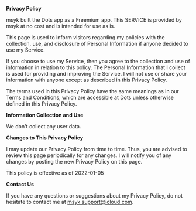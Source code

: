 **Privacy Policy**

msyk built the Dots app as a Freemium app. This SERVICE is provided by msyk at no cost and is intended for use as is.

This page is used to inform visitors regarding my policies with the collection, use, and disclosure of Personal Information if anyone decided to use my Service.

If you choose to use my Service, then you agree to the collection and use of information in relation to this policy. The Personal Information that I collect is used for providing and improving the Service. I will not use or share your information with anyone except as described in this Privacy Policy.

The terms used in this Privacy Policy have the same meanings as in our Terms and Conditions, which are accessible at Dots unless otherwise defined in this Privacy Policy.

**Information Collection and Use**

We don't collect any user data.

**Changes to This Privacy Policy**

I may update our Privacy Policy from time to time. Thus, you are advised to review this page periodically for any changes. I will notify you of any changes by posting the new Privacy Policy on this page.

This policy is effective as of 2022-01-05

**Contact Us**

If you have any questions or suggestions about my Privacy Policy, do not hesitate to contact me at msyk.support@icloud.com.
